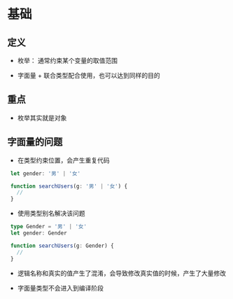 # 基础

## 定义

+ 枚举： 通常约束某个变量的取值范围

+ 字面量 + 联合类型配合使用，也可以达到同样的目的

## 重点

+ 枚举其实就是对象

## 字面量的问题

+ 在类型约束位置，会产生重复代码

 ```ts
  let gender: '男' | '女'

  function searchUsers(g: '男' | '女') {
    //
  }
  ```

+ 使用类型别名解决该问题

 ```ts
  type Gender = '男' | '女'
  let gender: Gender

  function searchUsers(g: Gender) {
    //
  }
  ```

+ 逻辑名称和真实的值产生了混淆，会导致修改真实值的时候，产生了大量修改

+ 字面量类型不会进入到编译阶段
